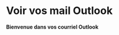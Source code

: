 # Voir vos mail Outlook

**Bienvenue dans vos courriel Outlook <span id="user"></span>**


<script type="module" src="./mailviewer.js"></script>
